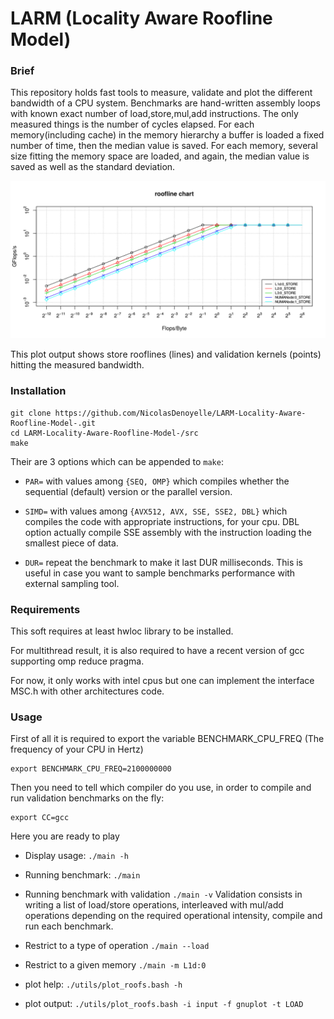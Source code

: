 # LARM (Locality Aware Roofline Model)
### Brief
This repository holds fast tools to measure, validate and plot the different bandwidth of a CPU system.
Benchmarks are hand-written assembly loops with known exact number of load,store,mul,add instructions.
The only measured things is the number of cycles elapsed. 
For each memory(including cache) in the memory hierarchy a buffer is loaded a fixed number of time, then the median value is saved.
For each memory, several size fitting the memory space are loaded, and again, the median value is saved as well as the standard deviation.

![](roofline_chart.png?raw=true)

This plot output shows store rooflines (lines) and validation kernels (points) hitting the measured bandwidth.

### Installation
```
git clone https://github.com/NicolasDenoyelle/LARM-Locality-Aware-Roofline-Model-.git
cd LARM-Locality-Aware-Roofline-Model-/src
make
```
Their are 3 options which can be appended to `make`:

* `PAR=` with values among `{SEQ, OMP}` which compiles whether the sequential (default) version or the parallel version.

* `SIMD=` with values among `{AVX512, AVX, SSE, SSE2, DBL}` which compiles the code with appropriate instructions, for your cpu. DBL option actually compile SSE assembly with the instruction loading the smallest piece of data.

* `DUR=` repeat the benchmark to make it last DUR milliseconds. This is useful in case you want to sample benchmarks performance with external sampling tool.



### Requirements
This soft requires at least hwloc library to be installed.

For multithread result, it is also required to have a recent version of gcc supporting omp reduce pragma.

For now, it only works with intel cpus but one can implement the interface MSC.h with other architectures code.


### Usage
First of all it is required to export the variable BENCHMARK_CPU_FREQ (The frequency of your CPU in Hertz)
```
export BENCHMARK_CPU_FREQ=2100000000
```
Then you need to tell which compiler do you use, in order to compile and run validation benchmarks on the fly:
```
export CC=gcc
```
Here you are ready to play

* Display usage: `./main -h`

* Running benchmark: `./main`

* Running benchmark with validation `./main -v`
Validation consists in writing a list of load/store operations, interleaved with mul/add operations depending on the required operational intensity,
compile and run each benchmark.

* Restrict to a type of operation `./main --load`

* Restrict to a given memory `./main -m L1d:0`

* plot help: `./utils/plot_roofs.bash -h`

* plot output: `./utils/plot_roofs.bash -i input -f gnuplot -t LOAD`


